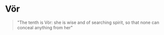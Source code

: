 # Vör

> "The tenth is Vör: she is wise and of searching spirit, so that none can conceal anything from her"
